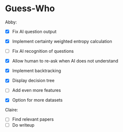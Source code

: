# Guess-Who

Abby:
- [X] Fix AI question output
- [X] Implement certainty weighted entropy calculation
- [ ] Fix AI recognition of questions
- [X] Allow human to re-ask when AI does not understand
- [X] Implement backtracking
- [X] Display decision tree
- [ ] Add even more features
- [X] Option for more datasets


Claire:
- [ ] Find relevant papers
- [ ] Do writeup
